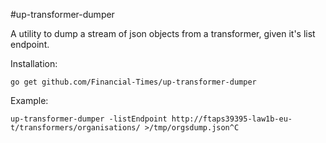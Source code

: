 #up-transformer-dumper

A utility to dump a stream of json objects from a transformer, given it's list endpoint.

Installation:
```
go get github.com/Financial-Times/up-transformer-dumper
```

Example:

```
up-transformer-dumper -listEndpoint http://ftaps39395-law1b-eu-t/transformers/organisations/ >/tmp/orgsdump.json^C

```

